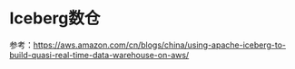 # Iceberg数仓

参考：https://aws.amazon.com/cn/blogs/china/using-apache-iceberg-to-build-quasi-real-time-data-warehouse-on-aws/